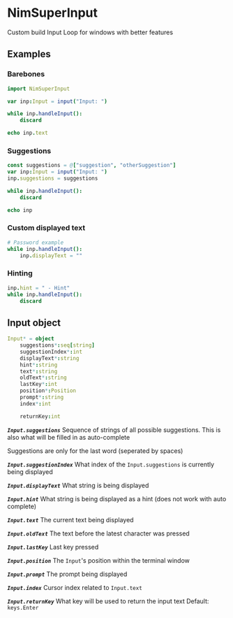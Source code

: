 # NimSuperInput
Custom build Input Loop for windows with better features


## Examples

### Barebones

```nim
import NimSuperInput

var inp:Input = input("Input: ")

while inp.handleInput():
    discard

echo inp.text
```

### Suggestions

```nim
const suggestions = @["suggestion", "otherSuggestion"]
var inp:Input = input("Input: ")
inp.suggestions = suggestions

while inp.handleInput():
    discard

echo inp
```

### Custom displayed text

```nim
# Password example
while inp.handleInput():
    inp.displayText = ""
```

### Hinting

```nim
inp.hint = " - Hint"
while inp.handleInput():
    discard
```

## Input object
```nim
Input* = object
    suggestions*:seq[string]
    suggestionIndex*:int
    displayText*:string
    hint*:string
    text*:string
    oldText*:string
    lastKey*:int
    position*:Position
    prompt*:string
    index*:int

    returnKey:int
```

_**`Input.suggestions`**_
Sequence of strings of all possible suggestions. 
This is also what will be filled in as auto-complete

Suggestions are only for the last word (seperated by spaces)

_**`Input.suggestionIndex`**_
What index of the `Input.suggestions` is currently being displayed

_**`Input.displayText`**_
What string is being displayed

_**`Input.hint`**_
What string is being displayed as a hint (does not work with auto complete)

_**`Input.text`**_
The current text being displayed

_**`Input.oldText`**_
The text before the latest character was pressed

_**`Input.lastKey`**_
Last key pressed 

_**`Input.position`**_
The `Input`'s position within the terminal window

_**`Input.prompt`**_
The prompt being displayed

_**`Input.index`**_
Cursor index related to `Input.text`

_**`Input.returnKey`**_
What key will be used to return the input text
Default: `keys.Enter`